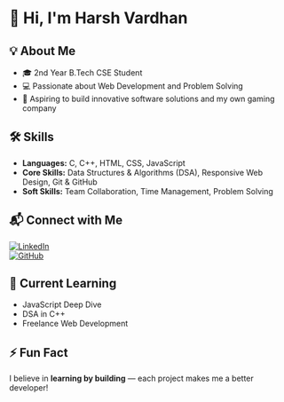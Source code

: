 # 👋 Hi, I'm Harsh Vardhan

## 💡 About Me
- 🎓 2nd Year B.Tech CSE Student  
- 💻 Passionate about Web Development and Problem Solving  
- 🚀 Aspiring to build innovative software solutions and my own gaming company  

## 🛠 Skills
- **Languages:** C, C++, HTML, CSS, JavaScript  
- **Core Skills:** Data Structures & Algorithms (DSA), Responsive Web Design, Git & GitHub  
- **Soft Skills:** Team Collaboration, Time Management, Problem Solving  

## 📬 Connect with Me
[![LinkedIn](https://img.shields.io/badge/LinkedIn-HarshVardhan-blue?style=flat&logo=linkedin)](https://www.linkedin.com/in/your-linkedin-id)  
[![GitHub](https://img.shields.io/badge/GitHub-HarshVardhan-black?style=flat&logo=github)](https://github.com/your-github-username)  

## 🌱 Current Learning
- JavaScript Deep Dive  
- DSA in C++  
- Freelance Web Development  

## ⚡ Fun Fact
I believe in **learning by building** — each project makes me a better developer!  
